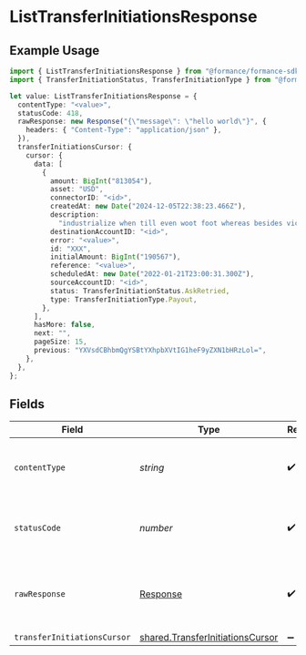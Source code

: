 # ListTransferInitiationsResponse

## Example Usage

```typescript
import { ListTransferInitiationsResponse } from "@formance/formance-sdk/sdk/models/operations";
import { TransferInitiationStatus, TransferInitiationType } from "@formance/formance-sdk/sdk/models/shared";

let value: ListTransferInitiationsResponse = {
  contentType: "<value>",
  statusCode: 418,
  rawResponse: new Response("{\"message\": \"hello world\"}", {
    headers: { "Content-Type": "application/json" },
  }),
  transferInitiationsCursor: {
    cursor: {
      data: [
        {
          amount: BigInt("813054"),
          asset: "USD",
          connectorID: "<id>",
          createdAt: new Date("2024-12-05T22:38:23.466Z"),
          description:
            "industrialize when till even woot foot whereas besides vice fuel",
          destinationAccountID: "<id>",
          error: "<value>",
          id: "XXX",
          initialAmount: BigInt("190567"),
          reference: "<value>",
          scheduledAt: new Date("2022-01-21T23:00:31.300Z"),
          sourceAccountID: "<id>",
          status: TransferInitiationStatus.AskRetried,
          type: TransferInitiationType.Payout,
        },
      ],
      hasMore: false,
      next: "",
      pageSize: 15,
      previous: "YXVsdCBhbmQgYSBtYXhpbXVtIG1heF9yZXN1bHRzLol=",
    },
  },
};
```

## Fields

| Field                                                                                       | Type                                                                                        | Required                                                                                    | Description                                                                                 |
| ------------------------------------------------------------------------------------------- | ------------------------------------------------------------------------------------------- | ------------------------------------------------------------------------------------------- | ------------------------------------------------------------------------------------------- |
| `contentType`                                                                               | *string*                                                                                    | :heavy_check_mark:                                                                          | HTTP response content type for this operation                                               |
| `statusCode`                                                                                | *number*                                                                                    | :heavy_check_mark:                                                                          | HTTP response status code for this operation                                                |
| `rawResponse`                                                                               | [Response](https://developer.mozilla.org/en-US/docs/Web/API/Response)                       | :heavy_check_mark:                                                                          | Raw HTTP response; suitable for custom response parsing                                     |
| `transferInitiationsCursor`                                                                 | [shared.TransferInitiationsCursor](../../../sdk/models/shared/transferinitiationscursor.md) | :heavy_minus_sign:                                                                          | OK                                                                                          |